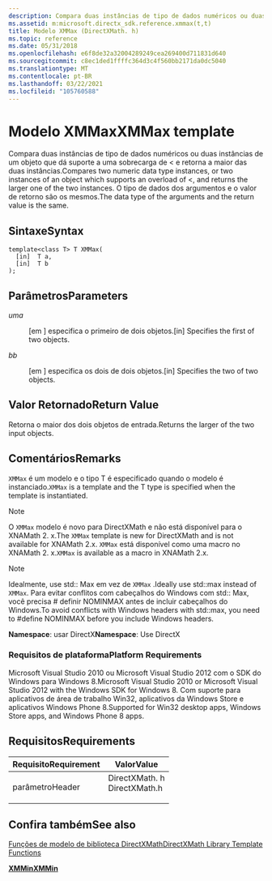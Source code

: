 ```yaml
---
description: Compara duas instâncias de tipo de dados numéricos ou duas instâncias de um objeto que dá suporte a uma sobrecarga de < e retorna a maior das duas instâncias. O tipo de dados dos argumentos e o valor de retorno são os mesmos.
ms.assetid: m:microsoft.directx_sdk.reference.xmmax(t,t)
title: Modelo XMMax (DirectXMath. h)
ms.topic: reference
ms.date: 05/31/2018
ms.openlocfilehash: e6f8de32a32004289249cea269400d711831d640
ms.sourcegitcommit: c8ec1ded1ffffc364d3c4f560bb2171da0dc5040
ms.translationtype: MT
ms.contentlocale: pt-BR
ms.lasthandoff: 03/22/2021
ms.locfileid: "105760588"
---
```

# <a name="xmmax-template"></a><span data-ttu-id="9d199-104">Modelo XMMax</span><span class="sxs-lookup"><span data-stu-id="9d199-104">XMMax template</span></span>

<span data-ttu-id="9d199-105">Compara duas instâncias de tipo de dados numéricos ou duas instâncias de um objeto que dá suporte a uma sobrecarga de < e retorna a maior das duas instâncias.</span><span class="sxs-lookup"><span data-stu-id="9d199-105">Compares two numeric data type instances, or two instances of an object which supports an overload of <, and returns the larger one of the two instances.</span></span> <span data-ttu-id="9d199-106">O tipo de dados dos argumentos e o valor de retorno são os mesmos.</span><span class="sxs-lookup"><span data-stu-id="9d199-106">The data type of the arguments and the return value is the same.</span></span>

## <a name="syntax"></a><span data-ttu-id="9d199-107">Sintaxe</span><span class="sxs-lookup"><span data-stu-id="9d199-107">Syntax</span></span>

``` syntax
template<class T> T XMMax(
  [in]  T a,
  [in]  T b
);
```

## <a name="parameters"></a><span data-ttu-id="9d199-108">Parâmetros</span><span class="sxs-lookup"><span data-stu-id="9d199-108">Parameters</span></span>

<dl> <dt>

<span data-ttu-id="9d199-109"><span id="a"></span><span id="A"></span>*um*</span><span class="sxs-lookup"><span data-stu-id="9d199-109"><span id="a"></span><span id="A"></span>*a*</span></span>
</dt> <dd>

<span data-ttu-id="9d199-110">\[em \] especifica o primeiro de dois objetos.</span><span class="sxs-lookup"><span data-stu-id="9d199-110">\[in\] Specifies the first of two objects.</span></span>

</dd> <dt>

<span data-ttu-id="9d199-111"><span id="b"></span><span id="B"></span>*b*</span><span class="sxs-lookup"><span data-stu-id="9d199-111"><span id="b"></span><span id="B"></span>*b*</span></span>
</dt> <dd>

<span data-ttu-id="9d199-112">\[em \] especifica os dois de dois objetos.</span><span class="sxs-lookup"><span data-stu-id="9d199-112">\[in\] Specifies the two of two objects.</span></span>

</dd> </dl>

## <a name="return-value"></a><span data-ttu-id="9d199-113">Valor Retornado</span><span class="sxs-lookup"><span data-stu-id="9d199-113">Return Value</span></span>

<span data-ttu-id="9d199-114">Retorna o maior dos dois objetos de entrada.</span><span class="sxs-lookup"><span data-stu-id="9d199-114">Returns the larger of the two input objects.</span></span>

## <a name="remarks"></a><span data-ttu-id="9d199-115">Comentários</span><span class="sxs-lookup"><span data-stu-id="9d199-115">Remarks</span></span>

<span data-ttu-id="9d199-116">`XMMax` é um modelo e o tipo T é especificado quando o modelo é instanciado.</span><span class="sxs-lookup"><span data-stu-id="9d199-116">`XMMax` is a template and the T type is specified when the template is instantiated.</span></span>

> [!Note]  
> <span data-ttu-id="9d199-117">O `XMMax` modelo é novo para DirectXMath e não está disponível para o XNAMath 2. x.</span><span class="sxs-lookup"><span data-stu-id="9d199-117">The `XMMax` template is new for DirectXMath and is not available for XNAMath 2.x.</span></span> <span data-ttu-id="9d199-118">`XMMax` está disponível como uma macro no XNAMath 2. x.</span><span class="sxs-lookup"><span data-stu-id="9d199-118">`XMMax` is available as a macro in XNAMath 2.x.</span></span>

 

> [!Note]  
> <span data-ttu-id="9d199-119">Idealmente, use std:: Max em vez de `XMMax` .</span><span class="sxs-lookup"><span data-stu-id="9d199-119">Ideally use std::max instead of `XMMax`.</span></span> <span data-ttu-id="9d199-120">Para evitar conflitos com cabeçalhos do Windows com std:: Max, você precisa \# definir NOMINMAX antes de incluir cabeçalhos do Windows.</span><span class="sxs-lookup"><span data-stu-id="9d199-120">To avoid conflicts with Windows headers with std::max, you need to \#define NOMINMAX before you include Windows headers.</span></span>

 

<span data-ttu-id="9d199-121">**Namespace**: usar DirectX</span><span class="sxs-lookup"><span data-stu-id="9d199-121">**Namespace**: Use DirectX</span></span>

### <a name="platform-requirements"></a><span data-ttu-id="9d199-122">Requisitos de plataforma</span><span class="sxs-lookup"><span data-stu-id="9d199-122">Platform Requirements</span></span>

<span data-ttu-id="9d199-123">Microsoft Visual Studio 2010 ou Microsoft Visual Studio 2012 com o SDK do Windows para Windows 8.</span><span class="sxs-lookup"><span data-stu-id="9d199-123">Microsoft Visual Studio 2010 or Microsoft Visual Studio 2012 with the Windows SDK for Windows 8.</span></span> <span data-ttu-id="9d199-124">Com suporte para aplicativos de área de trabalho Win32, aplicativos da Windows Store e aplicativos Windows Phone 8.</span><span class="sxs-lookup"><span data-stu-id="9d199-124">Supported for Win32 desktop apps, Windows Store apps, and Windows Phone 8 apps.</span></span>

## <a name="requirements"></a><span data-ttu-id="9d199-125">Requisitos</span><span class="sxs-lookup"><span data-stu-id="9d199-125">Requirements</span></span>



| <span data-ttu-id="9d199-126">Requisito</span><span class="sxs-lookup"><span data-stu-id="9d199-126">Requirement</span></span> | <span data-ttu-id="9d199-127">Valor</span><span class="sxs-lookup"><span data-stu-id="9d199-127">Value</span></span> |
|-------------------|------------------------------------------------------------------------------------------|
| <span data-ttu-id="9d199-128">parâmetro</span><span class="sxs-lookup"><span data-stu-id="9d199-128">Header</span></span><br/> | <dl> <span data-ttu-id="9d199-129"><dt>DirectXMath. h</dt></span><span class="sxs-lookup"><span data-stu-id="9d199-129"><dt>DirectXMath.h</dt></span></span> </dl> |



## <a name="see-also"></a><span data-ttu-id="9d199-130">Confira também</span><span class="sxs-lookup"><span data-stu-id="9d199-130">See also</span></span>

<dl> <dt>

[<span data-ttu-id="9d199-131">Funções de modelo de biblioteca DirectXMath</span><span class="sxs-lookup"><span data-stu-id="9d199-131">DirectXMath Library Template Functions</span></span>](ovw-xnamath-templates.md)
</dt> <dt>

[<span data-ttu-id="9d199-132">**XMMin**</span><span class="sxs-lookup"><span data-stu-id="9d199-132">**XMMin**</span></span>](xmmin-template.md)
</dt> </dl>

 

 




